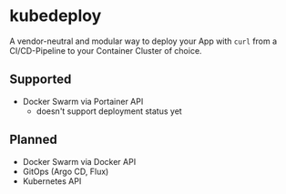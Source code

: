 # kubedeploy

A vendor-neutral and modular way to deploy your App with `curl` from a CI/CD-Pipeline to your Container Cluster of
choice.

## Supported

- Docker Swarm via Portainer API
  - doesn't support deployment status yet

## Planned

- Docker Swarm via Docker API
- GitOps (Argo CD, Flux)
- Kubernetes API
